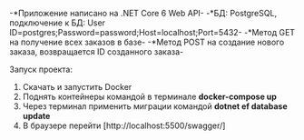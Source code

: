 -*Приложение написано на .NET Core 6 Web API-
-*БД: PostgreSQL, подключение к БД: User ID=postgres;Password=password;Host=localhost;Port=5432-
-*Метод GET на получение всех заказов в базе-
-*Метод POST на создание нового заказа, возвращается ID созданного заказа-

Запуск проекта:
1. Скачать и запустить Docker
2. Поднять контейнеры командой в терминале **docker-compose up**
3. Через терминал применить миграции командой **dotnet ef database update**
4. В браузере перейти [http://localhost:5500/swagger/]
